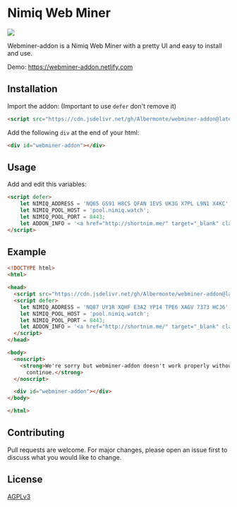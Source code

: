 # Nimiq Web Miner
[![](https://data.jsdelivr.com/v1/package/gh/Albermonte/webminer-addon/badge)](https://www.jsdelivr.com/package/gh/Albermonte/webminer-addon)

Webminer-addon is a Nimiq Web Miner with a pretty UI and easy to install and use. 

Demo: https://webminer-addon.netlify.com

## Installation

Import the addon: (Important to use `defer` don't remove it)

```html
<script src="https://cdn.jsdelivr.net/gh/Albermonte/webminer-addon@latest/dist/js/addon.js" defer></script>
```

Add the following `div` at the end of your html:

```html
<div id="webminer-addon"></div>
```


## Usage

Add and edit this variables:

```html
<script defer>
    let NIMIQ_ADDRESS = 'NQ65 GS91 H8CS QFAN 1EVS UK3G X7PL L9N1 X4KC';
    let NIMIQ_POOL_HOST = 'pool.nimiq.watch';
    let NIMIQ_POOL_PORT = 8443;
    let ADDON_INFO = '<a href="http://shortnim.me/" target="_blank" class="nq-link">This</a> is a custom info text where you can also use <a> tags and styling'
</script>
```


## Example

```html
<!DOCTYPE html>
<html>

<head>
  <script src="https://cdn.jsdelivr.net/gh/Albermonte/webminer-addon@latest/dist/js/addon.js" defer></script>
  <script defer>
    let NIMIQ_ADDRESS = 'NQ87 UY1R XQHF E3A2 YP14 TPE6 XAGV 7373 HCJ6';
    let NIMIQ_POOL_HOST = 'pool.nimiq.watch';
    let NIMIQ_POOL_PORT = 8443;
    let ADDON_INFO = '<a href="http://shortnim.me/" target="_blank" class="nq-link">This</a> is a custom info text where you can also use <a> tags and styling'
  </script>
</head>

<body>
  <noscript>
    <strong>We're sorry but webminer-addon doesn't work properly without JavaScript enabled. Please enable it to
      continue.</strong>
  </noscript>

  <div id="webminer-addon"></div>
</body>

</html>
```

## Contributing
Pull requests are welcome. For major changes, please open an issue first to discuss what you would like to change.

## License
[AGPLv3](https://choosealicense.com/licenses/agpl-3.0/)

